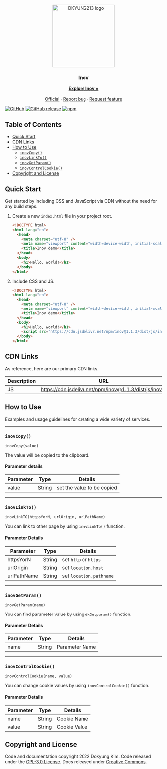 <p align="center">
    <a href="http://www.dkyung213.kr">
    	<img src="http://cdn1.dkyung213.kr/profile/logo-transparent.png" alt="DKYUNG213 logo" width="200" height="200">
    </a>
</p>
<h3 align="center">Inov</h3>
<p align="center">
  <!-- Sleek, intuitive, and powerful front-end framework for faster and easier web development.
  <br> -->
  <a href="#inov"><strong>Explore Inov »</strong></a>
  <br>
  <br>
  <a href="http://www.dkyung213.kr/">Official</a>
  ·
  <a href="http://team.dkyung213.kr/?type=github&id=inov&path=issues%2Fnew%3Fassignees%3D%26labels%3Dfeature%26template%3Dbug_report.yml">Report bug</a>
  ·
  <a href="http://team.dkyung213.kr/?type=github&id=inov&path=issues%2Fnew%3Fassignees%3D%26labels%3Dfeature%26template%3Dfeature_request.yml">Request feature</a>
</p>

[![GitHub](https://img.shields.io/github/license/dkyung213team/inov)](http://team.dkyung213.kr/?type=github&id=inov&path=blob/main/LICENSE)
[![GitHub release](https://img.shields.io/github/v/release/dkyung213team/inov)](http://team.dkyung213.kr/?type=github&id=inov&path=releases)
[![npm](https://img.shields.io/npm/v/inov)](http://team.dkyung213.kr/?type=npm&id=inov&path=)

## Table of Contents

- [Quick Start](#quick-start)
- [CDN Links](#cdn-links)
- [How to Use](#how-to-use)
  - [`inovCopy()`](#inovcopy)
  - [`inovLinkTo()`](#inovlinkto)
  - [`inovGetParam()`](#inovgetparam)
  - [`inovControlCookie()`](#inovcontrolcookie)
- [Copyright and License](#copyright-and-license)

## Quick Start

Get started by including CSS and JavaScript via CDN without the need for any build steps.

1. Create a new `index.html` file in your project root.

   ```html
   <!DOCTYPE html>
   <html lang="en">
     <head>
       <meta charset="utf-8" />
       <meta name="viewport" content="width=device-width, initial-scale=1" />
       <title>Inov demo</title>
     </head>
     <body>
       <h1>Hello, world!</h1>
     </body>
   </html>
   ```

2. Include CSS and JS.

   ```html
   <!DOCTYPE html>
   <html lang="en">
     <head>
       <meta charset="utf-8" />
       <meta name="viewport" content="width=device-width, initial-scale=1" />
       <title>Inov demo</title>
     </head>
     <body>
       <h1>Hello, world!</h1>
       <script src="https://cdn.jsdelivr.net/npm/inov@1.1.3/dist/js/inov.js"></script>
     </body>
   </html>
   ```

## CDN Links

As reference, here are our primary CDN links.

| Description | URL                                                     |
| ----------- | ------------------------------------------------------- |
| JS          | https://cdn.jsdelivr.net/npm/inov@1.1.3/dist/js/inov.js |

## How to Use

Examples and usage guidelines for creating a wide variety of services.

---

### `inovCopy()`

`inovCopy(value)`

The value will be copied to the clipboard.

#### Parameter details

| Parameter | Type   | Details                    |
| --------- | ------ | -------------------------- |
| value     | String | set the value to be copied |

---

### `inovLinkTo()`

`inovLinkTO(httpsYorN, urlOrigin, urlPathName)`

You can link to other page by using `inovLinkTo()` function.

#### Parameter Details

| Parameter   | Type   | Details                 |
| ----------- | ------ | ----------------------- |
| httpsYorN   | String | set `http` or `https`   |
| urlOrigin   | String | set `location.host`     |
| urlPathName | String | set `location.pathname` |

---

### `inovGetParam()`

`inovGetParam(name)`

You can find parameter value by using `dkGetparam()` function.

#### Parameter Details

| Parameter | Type   | Details        |
| --------- | ------ | -------------- |
| name      | String | Parameter Name |

---

### `inovControlCookie()`

`inovControlCookie(name, value)`

You can change cookie values by using `inovControlCookie()` function.

#### Parameter Details

| Parameter | Type   | Details      |
| --------- | ------ | ------------ |
| name      | String | Cookie Name  |
| value     | String | Cookie Value |

## Copyright and License

Code and documentation copyright 2022 Dokyung Kim. Code released under the [GPL-3.0 License](http://team.dkyung213.kr/?type=github&id=inov&path=/blob/main/LICENSE). Docs released under [Creative Commons](https://creativecommons.org/licenses/by-nc-nd/4.0/).
